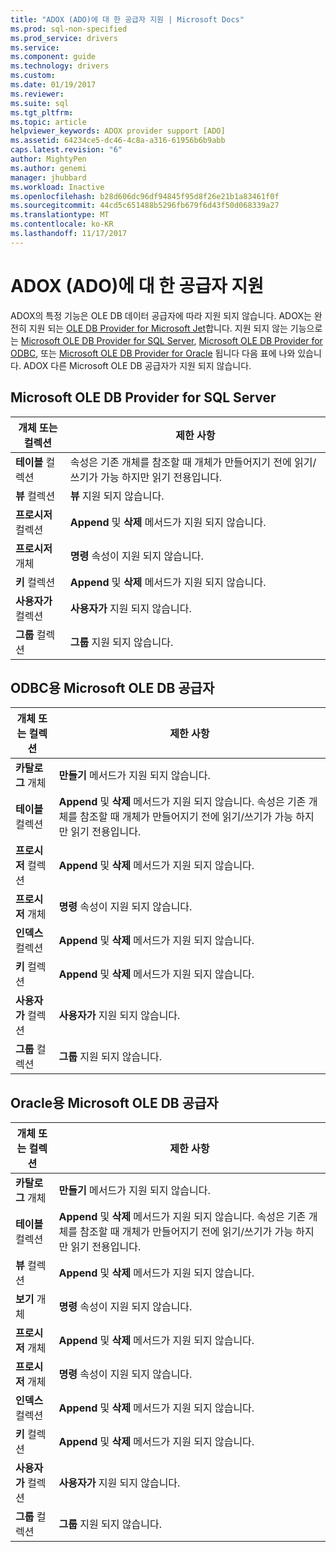 ```yaml
---
title: "ADOX (ADO)에 대 한 공급자 지원 | Microsoft Docs"
ms.prod: sql-non-specified
ms.prod_service: drivers
ms.service: 
ms.component: guide
ms.technology: drivers
ms.custom: 
ms.date: 01/19/2017
ms.reviewer: 
ms.suite: sql
ms.tgt_pltfrm: 
ms.topic: article
helpviewer_keywords: ADOX provider support [ADO]
ms.assetid: 64234ce5-dc46-4c8a-a316-61956b6b9abb
caps.latest.revision: "6"
author: MightyPen
ms.author: genemi
manager: jhubbard
ms.workload: Inactive
ms.openlocfilehash: b28d606dc96df94845f95d8f26e21b1a83461f0f
ms.sourcegitcommit: 44cd5c651488b5296fb679f6d43f50d068339a27
ms.translationtype: MT
ms.contentlocale: ko-KR
ms.lasthandoff: 11/17/2017
---
```

# <a name="provider-support-for-adox-ado"></a>ADOX (ADO)에 대 한 공급자 지원
ADOX의 특정 기능은 OLE DB 데이터 공급자에 따라 지원 되지 않습니다. ADOX는 완전히 지원 되는 [OLE DB Provider for Microsoft Jet](../../../ado/guide/appendixes/microsoft-ole-db-provider-for-microsoft-jet.md)합니다. 지원 되지 않는 기능으로는 [Microsoft OLE DB Provider for SQL Server](../../../ado/guide/appendixes/microsoft-ole-db-provider-for-sql-server.md), [Microsoft OLE DB Provider for ODBC](../../../ado/guide/appendixes/microsoft-ole-db-provider-for-odbc.md), 또는 [Microsoft OLE DB Provider for Oracle](../../../ado/guide/appendixes/microsoft-ole-db-provider-for-oracle.md) 됩니다 다음 표에 나와 있습니다. ADOX 다른 Microsoft OLE DB 공급자가 지원 되지 않습니다.  
  
## <a name="microsoft-ole-db-provider-for-sql-server"></a>Microsoft OLE DB Provider for SQL Server  
  
|개체 또는 컬렉션|제한 사항|  
|--------------------------|-----------------------|  
|**테이블** 컬렉션|속성은 기존 개체를 참조할 때 개체가 만들어지기 전에 읽기/쓰기가 가능 하지만 읽기 전용입니다.|  
|**뷰** 컬렉션|**뷰** 지원 되지 않습니다.|  
|**프로시저** 컬렉션|**Append** 및 **삭제** 메서드가 지원 되지 않습니다.|  
|**프로시저** 개체|**명령** 속성이 지원 되지 않습니다.|  
|**키** 컬렉션|**Append** 및 **삭제** 메서드가 지원 되지 않습니다.|  
|**사용자가** 컬렉션|**사용자가** 지원 되지 않습니다.|  
|**그룹** 컬렉션|**그룹** 지원 되지 않습니다.|  
  
## <a name="microsoft-ole-db-provider-for-odbc"></a>ODBC용 Microsoft OLE DB 공급자  
  
|개체 또는 컬렉션|제한 사항|  
|--------------------------|-----------------------|  
|**카탈로그** 개체|**만들기** 메서드가 지원 되지 않습니다.|  
|**테이블** 컬렉션|**Append** 및 **삭제** 메서드가 지원 되지 않습니다. 속성은 기존 개체를 참조할 때 개체가 만들어지기 전에 읽기/쓰기가 가능 하지만 읽기 전용입니다.|  
|**프로시저** 컬렉션|**Append** 및 **삭제** 메서드가 지원 되지 않습니다.|  
|**프로시저** 개체|**명령** 속성이 지원 되지 않습니다.|  
|**인덱스** 컬렉션|**Append** 및 **삭제** 메서드가 지원 되지 않습니다.|  
|**키** 컬렉션|**Append** 및 **삭제** 메서드가 지원 되지 않습니다.|  
|**사용자가** 컬렉션|**사용자가** 지원 되지 않습니다.|  
|**그룹** 컬렉션|**그룹** 지원 되지 않습니다.|  
  
## <a name="microsoft-ole-db-provider-for-oracle"></a>Oracle용 Microsoft OLE DB 공급자  
  
|개체 또는 컬렉션|제한 사항|  
|--------------------------|-----------------------|  
|**카탈로그** 개체|**만들기** 메서드가 지원 되지 않습니다.|  
|**테이블** 컬렉션|**Append** 및 **삭제** 메서드가 지원 되지 않습니다. 속성은 기존 개체를 참조할 때 개체가 만들어지기 전에 읽기/쓰기가 가능 하지만 읽기 전용입니다.|  
|**뷰** 컬렉션|**Append** 및 **삭제** 메서드가 지원 되지 않습니다.|  
|**보기** 개체|**명령** 속성이 지원 되지 않습니다.|  
|**프로시저** 개체|**Append** 및 **삭제** 메서드가 지원 되지 않습니다.|  
|**프로시저** 개체|**명령** 속성이 지원 되지 않습니다.|  
|**인덱스** 컬렉션|**Append** 및 **삭제** 메서드가 지원 되지 않습니다.|  
|**키** 컬렉션|**Append** 및 **삭제** 메서드가 지원 되지 않습니다.|  
|**사용자가** 컬렉션|**사용자가** 지원 되지 않습니다.|  
|**그룹** 컬렉션|**그룹** 지원 되지 않습니다.|

